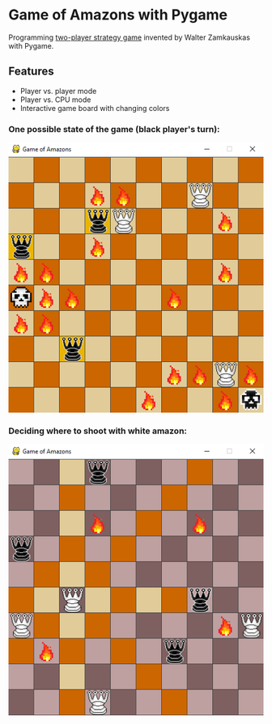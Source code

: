 # Game of Amazons with Pygame

Programming [two-player strategy game](https://en.wikipedia.org/wiki/Game_of_the_Amazons) invented by Walter Zamkauskas with Pygame.

## Features
* Player vs. player mode
* Player vs. CPU mode
* Interactive game board with changing colors

### One possible state of the game (black player's turn):
![One possible state of the game](https://github.com/squarematr1x/Game-of-Amazons-with-Pygame/blob/master/screenshots/screenshot2.png?raw=true)

### Deciding where to shoot with white amazon:
![Deciding where to shoot with white amazon](https://github.com/squarematr1x/Game-of-Amazons-with-Pygame/blob/master/screenshots/screenshot3.PNG?raw=true)
